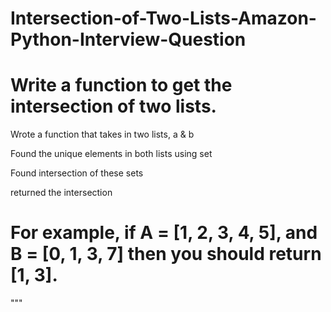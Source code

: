 # Intersection-of-Two-Lists-Amazon-Python-Interview-Question

# Write a function to get the intersection of two lists.

Wrote a function that takes in two lists, a & b

Found the unique elements in both lists using set

Found intersection of these sets

returned the intersection

# For example, if A = [1, 2, 3, 4, 5], and B = [0, 1, 3, 7] then you should return [1, 3].

"""
